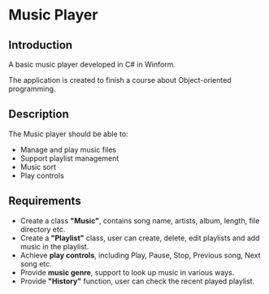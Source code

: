 # Music Player



## Introduction

A basic music player developed in C# in Winform.

The application is created to finish a course about Object-oriented programming.



## Description

The Music player should be able to:

- Manage and play music files
- Support playlist management
- Music sort
- Play controls



## Requirements

- Create a class **"Music"**, contains song name, artists, album, length, file directory etc.
- Create a **"Playlist"** class, user can create, delete, edit playlists and add music in the playlist.
- Achieve **play controls**, including Play, Pause, Stop, Previous song, Next song etc.
- Provide **music genre**, support to look up music in various ways.
- Provide **"History"** function, user can check the recent played playlist.






